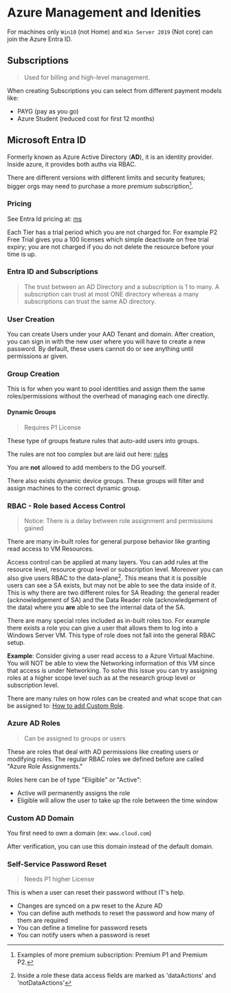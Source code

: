 # Azure Management and Idenities

For machines only `Win10` (not Home) and `Win Server 2019` (Not core) can join the Azure Entra ID.

## Subscriptions

> Used for billing and high-level management.

When creating Subscriptions you can select from different payment models like:

- PAYG (pay as you go)
- Azure Student (reduced cost for first 12 months)

## Microsoft Entra ID

Formerly known as Azure Active Directory (**AD**), it is an identity provider. Inside azure, it provides both auths via RBAC.

There are different versions with different limits and security features; bigger orgs may need to purchase a more _premium_ subscription[^1].

### Pricing

See Entra Id pricing at: [ms](https://www.microsoft.com/en-us/security/business/microsoft-entra-pricing)

Each Tier has a trial period which you are not charged for. For example P2 Free Trial gives you a 100 licenses which simple deactivate on free trial expiry; you are not charged if you do not delete the resource before your time is up.


### Entra ID and Subscriptions

> The trust between an AD Directory and a subscription is 1 to many. A subscription can trust at most ONE directory whereas a many subscriptions can trust the same AD directory.

### User Creation

You can create Users under your AAD Tenant and domain. After creation, you can sign in with the new user where you will have to create a new password. By default, these users cannot do or see anything until permissions ar given. 

### Group Creation

This is for when you want to pool identities and assign them the same roles/permissions without the overhead of managing each one directly. 

#### Dynamic Groups

> Requires P1 License

These type of groups feature rules that auto-add users into groups.

The rules are not too complex but are laid out here: [rules](https://learn.microsoft.com/en-us/entra/identity/users/groups-dynamic-membership#constructing-the-body-of-a-membership-rule)

You are **not** allowed to add members to the DG yourself.

There also exists dynamic device groups. These groups will filter and assign machines to the correct dynamic group.


### RBAC - Role based Access Control

> Notice: There is a delay between role assignment and permissions gained

There are many in-built roles for general purpose behavior like granting read access to VM Resources.

Access control can be applied at many layers. You can add rules at the resource level, resource group level or subscription level. Moreover you can also give users RBAC to the data-plane[^2]. This means that it is possible users can see a SA exists, but may not be able to see the data inside of it. This is why there are two different roles for SA Reading: the general reader (acknowledgement of SA) and the Data Reader role (acknowledgement of the data) where you **are** able to see the internal data of the SA.

There are many special roles included as in-built roles too. For example there exists a role you can give a user that allows them to log into a Windows Server VM. This type of role does not fall into the general RBAC setup.

**Example**:
Consider giving a user read access to a Azure Virtual Machine. You will NOT be able to view the Networking information of this VM since that access is under Networking. To solve this issue you can try assigning roles at a higher scope level such as at the research group level or subscription level.

There are many rules on how roles can be created and what scope that can be assigned to: [How to add Custom Role](https://learn.microsoft.com/en-us/azure/role-based-access-control/custom-roles).



### Azure AD Roles

> Can be assigned to groups or users

These are roles that deal with AD permissions like creating users or modifying roles. The regular RBAC roles we defined before are called "Azure Role Assignments."

Roles here can be of type "Eligible" or "Active":
+ Active will permanently assigns the role
+ Eligible will allow the user to take up the role between the time window

### Custom AD Domain

You first need to own a domain (ex: `www.cloud.com`)

After verification, you can use this domain instead of the default domain.

[^1]: Examples of more premium subscription: Premium P1 and Premium P2.
[^2]: Inside a role these data access fields are marked as 'dataActions' and 'notDataActions'

### Self-Service Password Reset

> Needs P1 higher License

This is when a user can reset their password without IT's help.

+ Changes are synced on a pw reset to the Azure AD
+ You can define auth methods to reset the password and how many of them are required
+ You can define a timeline for password resets
+ You can notify users when a password is reset

